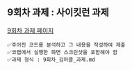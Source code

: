 ## 9회차 과제 : 사이킷런 과제
[9회차 과제 페이지](https://scikit-learn.org/stable/auto_examples/decomposition/plot_pca_iris.html)
```
✅주어진 코드를 분석하고 그 내용을 작성하여 제출
✅코랩에서 실행한 화면 스크린샷을 포함해야 함
✅과제 형식 : 9회차_김마클_과제.md
```
